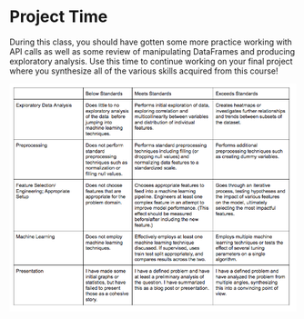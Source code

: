 
# Project Time

During this class, you should have gotten some more practice working with API calls as well as some review of manipulating DataFrames and producing exploratory analysis. Use this time to continue working on your final project where you synthesize all of the various skills acquired from this course!

<img src="final_project_rubric.png">
